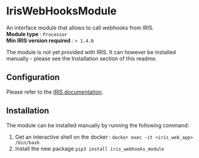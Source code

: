 # IrisWebHooksModule

An interface module that allows to call webhooks from IRIS.   
**Module type** : ``Processor``  
**Min IRIS version required** : ``> 1.4.0`` 

The module is not yet provided with IRIS. It can however be installed manually - please see the Installation section of this readme.

## Configuration 
Please refer to the [IRIS documentation](https://dfir-iris.github.io/operations/modules/natives/IrisWebHooks/). 

## Installation 
The module can be installed manually by running the following command:

1. Get an interactive shell on the docker : ``docker exec -it <iris_web_app> /bin/bash``
2. Install the new package ``pip3 install iris_webhooks_module``
